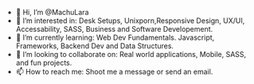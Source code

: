 - 👋 Hi, I’m @MachuLara
- 👀 I’m interested in: Desk Setups, Unixporn,Responsive Design, UX/UI, Accessability, SASS, Business and Software Developement.
- 🌱 I’m currently learning: Web Dev Fundamentals. Javascript, Frameworks, Backend Dev and Data Structures.
- 💞️ I’m looking to collaborate on: Real world applications, Mobile, SASS, and fun projects.
- 📫 How to reach me: Shoot me a message or send an email.

<!---
MachuLara/MachuLara is a ✨ special ✨ repository because its `README.md` (this file) appears on your GitHub profile.
You can click the Preview link to take a look at your changes.
--->
